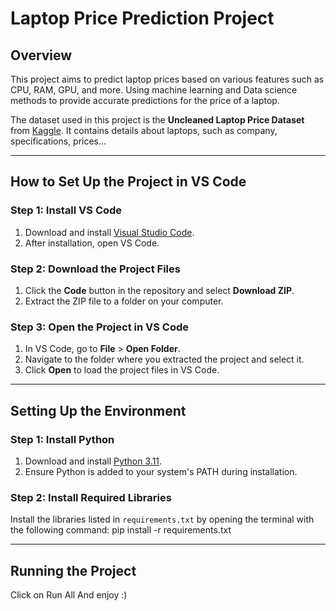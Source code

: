 # Laptop Price Prediction Project

## Overview
This project aims to predict laptop prices based on various features such as CPU, RAM, GPU, and more. Using machine learning and Data science methods to provide accurate predictions for the price of a laptop. 

The dataset used in this project is the **Uncleaned Laptop Price Dataset** from [Kaggle](https://www.kaggle.com/datasets/ehtishamsadiq/uncleaned-laptop-price-dataset). It contains details about laptops, such as company, specifications, prices...
<hr>

## How to Set Up the Project in VS Code

### Step 1: Install VS Code
1. Download and install [Visual Studio Code](https://code.visualstudio.com/).
2. After installation, open VS Code.

### Step 2: Download the Project Files
1. Click the **Code** button in the repository and select **Download ZIP**.
2. Extract the ZIP file to a folder on your computer.

### Step 3: Open the Project in VS Code
1. In VS Code, go to **File** > **Open Folder**.
2. Navigate to the folder where you extracted the project and select it.
3. Click **Open** to load the project files in VS Code.
<hr>

## Setting Up the Environment

### Step 1: Install Python
1. Download and install [Python 3.11](https://www.python.org/downloads/release/python-31110/).
2. Ensure Python is added to your system's PATH during installation.

### Step 2: Install Required Libraries
Install the libraries listed in `requirements.txt` by opening the terminal with the following command:
   pip install -r requirements.txt

<hr>

## Running the Project
Click on Run All
And enjoy :)

